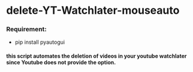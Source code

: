 # delete-YT-Watchlater-mouseauto

### Requirement:
- pip install pyautogui

#### this script automates the deletion of videos in your youtube watchlater since Youtube does not provide the option.
